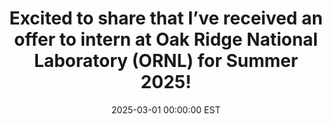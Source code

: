 ---
title: "Excited to share that I’ve received an offer to intern at Oak Ridge National Laboratory (ORNL) for Summer 2025!"
date: 2025-03-01 00:00:00 EST
---